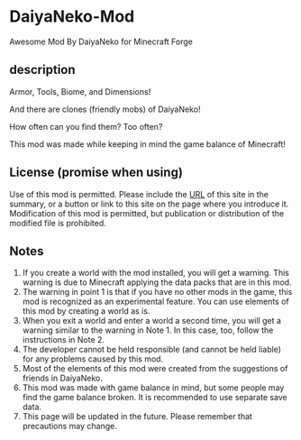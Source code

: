 # DaiyaNeko-Mod
Awesome Mod By DaiyaNeko for Minecraft Forge

## description
Armor, Tools, Biome, and Dimensions!

And there are clones (friendly mobs) of DaiyaNeko!

How often can you find them? Too often?

This mod was made while keeping in mind the game balance of Minecraft!

## License (promise when using)
Use of this mod is permitted.
Please include the [URL](https://github.com/DiamondGotCat/DaiyaNeko-Mod) of this site in the summary, or a button or link to this site on the page where you introduce it.
Modification of this mod is permitted, but publication or distribution of the modified file is prohibited.

## Notes
1. If you create a world with the mod installed, you will get a warning. This warning is due to Minecraft applying the data packs that are in this mod.
2. The warning in point 1 is that if you have no other mods in the game, this mod is recognized as an experimental feature. You can use elements of this mod by creating a world as is.
3. When you exit a world and enter a world a second time, you will get a warning similar to the warning in Note 1. In this case, too, follow the instructions in Note 2.
4. The developer cannot be held responsible (and cannot be held liable) for any problems caused by this mod.
5. Most of the elements of this mod were created from the suggestions of friends in DaiyaNeko.
6. This mod was made with game balance in mind, but some people may find the game balance broken. It is recommended to use separate save data.
7. This page will be updated in the future. Please remember that precautions may change.
